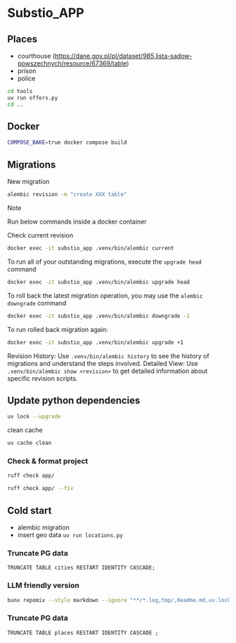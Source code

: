 # Substio_APP

## Places

- courthouse (<https://dane.gov.pl/pl/dataset/985,lista-sadow-powszechnych/resource/67369/table>)
- prison
- police

```bash
cd tools
uv run offers.py
cd ..
```

## Docker

```bash
COMPOSE_BAKE=true docker compose build
```

## Migrations

New migration

```bash
alembic revision -m "create XXX table"
```

> [!NOTE]  
> Run below commands inside a docker container

Check current revision

```bash
docker exec -it substio_app .venv/bin/alembic current
```

To run all of your outstanding migrations, execute the `upgrade head` command

```bash
docker exec -it substio_app .venv/bin/alembic upgrade head
```

To roll back the latest migration operation, you may use the `alembic downgrade` command

```bash
docker exec -it substio_app .venv/bin/alembic downgrade -1
```

To run rolled back migration again:

```bash
docker exec -it substio_app .venv/bin/alembic upgrade +1
```

Revision History: Use `.venv/bin/alembic history` to see the history of migrations and understand the steps involved.
Detailed View: Use `.venv/bin/alembic show <revision>` to get detailed information about specific revision scripts.

## Update python dependencies

```bash
uv lock --upgrade
```

clean cache

```bash
uv cache clean
```

### Check & format project

```bash
ruff check app/
```

```bash
ruff check app/ --fix
```

## Cold start

- alembic migration
- insert geo data `uv run locations.py`

### Truncate PG data

```postgresql
TRUNCATE TABLE cities RESTART IDENTITY CASCADE;
```

### LLM friendly version

```bash
bunx repomix --style markdown --ignore "**/*.log,tmp/,Readme.md,uv.lock"
```

### Truncate PG data

```postgresql
TRUNCATE TABLE places RESTART IDENTITY CASCADE ;
```
